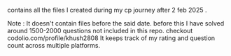 contains all the files I created during my cp journey after 2 feb 2025 . 

Note : It doesn't contain files before the said date.
 before this I have solved around 1500-2000 questions not included in this repo. 
checkout codolio.com/profile/khush2808 
 It keeps track of my rating and question count across multiple platforms.